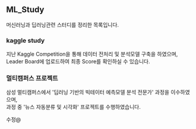 ## ML_Study
머신러닝과 딥러닝관련 스터디를 정리한 목록입니다.
<br>
### kaggle study
지난 Kaggle Competition을 통해 데이터 전처리 및 분석모델 구축을 하였으며, <br>
Leader Board에 업로드하여 최종 Score를 확인하실 수 있습니다.

### 멀티캠퍼스 프로젝트
삼성 멀티캠퍼스에서 '딥러닝 기반의 빅테이터 예측모델 분석 전문가' 과정을 이수하였으며, <br>
과정 중 '뉴스 자동분류 및 시각화' 프로젝트를 수행하였습니다.



수정@
